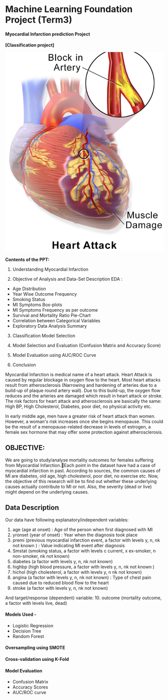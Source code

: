 # Machine Learning Foundation Project (Term3)
#### Myocardial Infarction prediction Project 
__[Classification project]__

![title](Capture.PNG)

__Contents of the PPT:__
1. Understanding Myocardial Infarction

2. Objective of Analysis and Data-Set Description EDA :

  - Age Distribution
  - Year Wise Outcome Frequency
  - Smoking Status
  - MI Symptoms Box-plots
  - MI Symptoms Frequency as per outcome
  - Survival and Mortality Ratio Pie-Chart
  - Correlation between Categorical Variables
  - Exploratory Data Analysis Summary
   
3. Classification Model Selection 

4. Model Selection and Evaluation (Confusion Matrix and Accuracy Score)

5. Model Evaluation using AUC/ROC Curve

6. Conclusion 

Myocardial Infarction is medical name of a heart attack. Heart Attack is caused by regular blockage in oxygen flow to the heart. 
Most heart attacks result from atherosclerosis (Narrowing and hardening of arteries due to a build-up of plaque round artery wall). Due to this build-up, the oxygen flow reduces and the arteries are damaged which result in heart attack or stroke. The risk factors for heart attack and atherosclerosis are basically the same: High BP, High Cholesterol, Diabetes, poor diet, no physical activity etc.

In early middle age, men have a greater risk of heart attack than women. However, a woman's risk increases once she begins menopause. This could be the result of a menopause-related decrease in levels of estrogen, a female sex hormone that may offer some protection against atherosclerosis.

## OBJECTIVE:

We are going to study/analyse mortality outcomes for females suffering from Myocardial Infarction.Each point in the dataset have had a case of myocardial infarction in past. According to sources, the common causes of MI are diabetes, old age, high cholesterol, poor diet, no exercise etc. Now, the objective of this research will be to find out whether these underlying causes actually contribute to MI or not. Also, the severity (dead or live) might depend on the underlying causes.

## Data Description

Our data have following explanatory/independent variables:
1. age (age at onset) : Age of the person when first diagnosed with MI
2. yronset (year of onset) : Year when the diagnosis took place
3. premi (previous myocardial infarction event, a factor with levels y, n, nk not known ) :  Value indicating MI event after diagnosis
4. Smstat (smoking status, a factor with levels c current, x ex-smoker, n non-smoker, nk not known) 
5. diabetes (a factor with levels y, n, nk not known)
6. highbp (high blood pressure, a factor with levels y, n, nk not known )
7. hichol (high cholesterol, a factor with levels y, n nk not known)
8. angina (a factor with levels y, n, nk not known) : Type of chest pain caused due to reduced blood flow to the heart
9. stroke (a factor with levels y, n, nk not known)

And target/response (dependent) variable:
10. outcome (mortality outcome, a factor with levels live, dead)

#### Models Used -
- Logistic Regression
- Decision Tree
- Random Forest 

#### Oversampling using SMOTE

#### Cross-validation using K-Fold

#### Model Evaluation
- Confusion Matrix
- Accuracy Scores
- AUC/ROC curve
